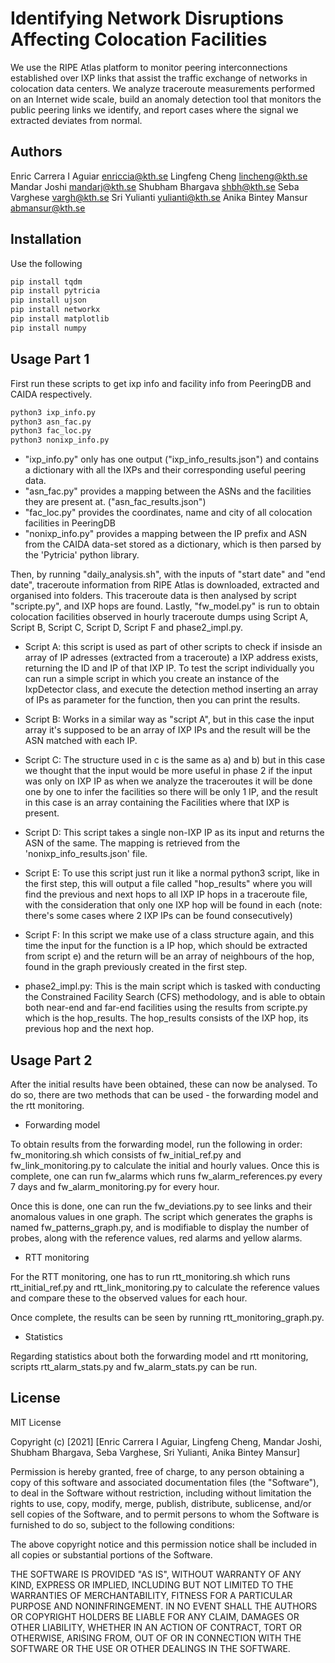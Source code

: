 # Identifying Network Disruptions Affecting Colocation Facilities

We use the RIPE Atlas platform to monitor peering interconnections established over IXP links that assist the traffic exchange of networks in colocation data centers.  We analyze traceroute measurements performed on an Internet wide scale, build an anomaly detection tool that monitors the public peering links we identify, and report cases where the signal we extracted deviates from normal.

## Authors

Enric Carrera I Aguiar <enriccia@kth.se> 
Lingfeng Cheng <lincheng@kth.se> 
Mandar Joshi <mandarj@kth.se> 
Shubham Bhargava <shbh@kth.se> 
Seba Varghese <vargh@kth.se> 
Sri Yulianti <yulianti@kth.se> 
Anika Bintey Mansur <abmansur@kth.se>

## Installation

Use the following 

```bash
pip install tqdm
pip install pytricia
pip install ujson
pip install networkx
pip install matplotlib
pip install numpy
```

## Usage Part 1

First run these scripts to get ixp info and facility info from PeeringDB and CAIDA respectively.

```bash
python3 ixp_info.py
python3 asn_fac.py
python3 fac_loc.py
python3 nonixp_info.py
```

* "ixp_info.py" only has one output ("ixp_info_results.json") and contains a dictionary with all the IXPs and their corresponding useful peering data.
* "asn_fac.py" provides a mapping between the ASNs and the facilities they are present at. ("asn_fac_results.json")
* "fac_loc.py" provides the coordinates, name and city of all colocation facilities in PeeringDB
* "nonixp_info.py" provides a mapping between the IP prefix and ASN from the CAIDA data-set stored as a dictionary, which is then parsed by the 'Pytricia' python library.

Then, by running "daily_analysis.sh", with the inputs of "start date" and "end date", traceroute information from RIPE Atlas is downloaded, extracted and organised into folders. This traceroute data is then analysed by script "scripte.py", and IXP hops are found. Lastly, "fw_model.py" is run to obtain colocation facilities observed in hourly traceroute dumps using Script A, Script B, Script C, Script D, Script F and phase2_impl.py.

* Script A: this script is used as part of other scripts to check if insisde an array of IP adresses (extracted from a traceroute) a IXP address exists, returning the ID and IP of that IXP IP. To test the script individually you can run a simple script in which you create an instance of the IxpDetector class, and execute the detection method inserting an array of IPs as parameter for the function, then you can print the results.

* Script B: Works in a similar way as "script A", but in this case the input array it's supposed to be an array of IXP IPs and the result will be the ASN matched with each IP.

* Script C: The structure used in c is the same as a) and b) but in this case we thought that the input would be more useful in phase 2 if the input was only on IXP IP as when we analyze the traceroutes it will be done one by one to infer the facilities so there will be only 1 IP, and the result in this case is an array containing the Facilities where that IXP is present.

* Script D: This script takes a single non-IXP IP as its input and returns the ASN of the same. The mapping is retrieved from the 'nonixp_info_results.json' file. 

* Script E: To use this script just run it like a normal python3 script, like in the first step, this will output a file called "hop_results" where you will find the previous and next hops to all IXP IP hops in a traceroute file, with the consideration that only one IXP hop will be found in each (note: there's some cases where 2 IXP IPs can be found consecutively)

* Script F: In this script we make use of a class structure again, and this time the input for the function is a IP hop, which should be extracted from script e) and the return will be an array of neighbours of the hop, found in the graph previously created in the first step.

* phase2_impl.py: This is the main script which is tasked with conducting the Constrained Facility Search (CFS) methodology, and is able to obtain both near-end and far-end facilities using the results from scripte.py which is the hop_results. The hop_results consists of the IXP hop, its previous hop and the next hop. 

## Usage Part 2

After the initial results have been obtained, these can now be analysed. To do so, there are two methods that can be used - the forwarding model and the rtt monitoring. 

* Forwarding model

To obtain results from the forwarding model, run the following in order: fw_monitoring.sh which consists of fw_initial_ref.py and fw_link_monitoring.py to calculate the initial and hourly values. Once this is complete, one can run fw_alarms which runs fw_alarm_references.py every 7 days and fw_alarm_monitoring.py for every hour. 

Once this is done, one can run the fw_deviations.py to see links and their anomalous values in one graph. The script which generates the graphs is named fw_patterns_graph.py, and is modifiable to display the number of probes, along with the reference values, red alarms and yellow alarms. 

* RTT monitoring

For the RTT monitoring, one has to run rtt_monitoring.sh which runs rtt_initial_ref.py and rtt_link_monitoring.py to calculate the reference values and compare these to the observed values for each hour. 

Once complete, the results can be seen by running rtt_monitoring_graph.py. 

* Statistics

Regarding statistics about both the forwarding model and rtt monitoring, scripts rtt_alarm_stats.py and fw_alarm_stats.py can be run. 

## License

MIT License

Copyright (c) [2021] [Enric Carrera I Aguiar, Lingfeng Cheng, Mandar Joshi, Shubham Bhargava, Seba Varghese, Sri Yulianti, Anika Bintey Mansur]

Permission is hereby granted, free of charge, to any person obtaining a copy
of this software and associated documentation files (the "Software"), to deal
in the Software without restriction, including without limitation the rights
to use, copy, modify, merge, publish, distribute, sublicense, and/or sell
copies of the Software, and to permit persons to whom the Software is
furnished to do so, subject to the following conditions:

The above copyright notice and this permission notice shall be included in all
copies or substantial portions of the Software.

THE SOFTWARE IS PROVIDED "AS IS", WITHOUT WARRANTY OF ANY KIND, EXPRESS OR
IMPLIED, INCLUDING BUT NOT LIMITED TO THE WARRANTIES OF MERCHANTABILITY,
FITNESS FOR A PARTICULAR PURPOSE AND NONINFRINGEMENT. IN NO EVENT SHALL THE
AUTHORS OR COPYRIGHT HOLDERS BE LIABLE FOR ANY CLAIM, DAMAGES OR OTHER
LIABILITY, WHETHER IN AN ACTION OF CONTRACT, TORT OR OTHERWISE, ARISING FROM,
OUT OF OR IN CONNECTION WITH THE SOFTWARE OR THE USE OR OTHER DEALINGS IN THE
SOFTWARE.

